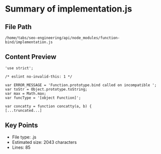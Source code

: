 # Summary of implementation.js
  
## File Path
`/home/tabs/seo-engineering/api/node_modules/function-bind/implementation.js`

## Content Preview
```
'use strict';

/* eslint no-invalid-this: 1 */

var ERROR_MESSAGE = 'Function.prototype.bind called on incompatible ';
var toStr = Object.prototype.toString;
var max = Math.max;
var funcType = '[object Function]';

var concatty = function concatty(a, b) {
[...truncated...]
```

## Key Points
- File type: .js
- Estimated size: 2043 characters
- Lines: 85
